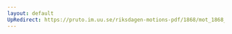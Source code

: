 ```yaml
---
layout: default
UpRedirect: https://pruto.im.uu.se/riksdagen-motions-pdf/1868/mot_1868__ak__150.pdf
---
```

